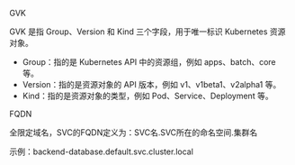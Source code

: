 GVK

GVK 是指 Group、Version 和 Kind 三个字段，用于唯一标识 Kubernetes 资源对象。

- Group：指的是 Kubernetes API 中的资源组，例如 apps、batch、core 等。
- Version：指的是资源对象的 API 版本，例如 v1、v1beta1、v2alpha1 等。
- Kind：指的是资源对象的类型，例如 Pod、Service、Deployment 等。



FQDN

全限定域名，SVC的FQDN定义为：SVC名.SVC所在的命名空间.集群名

示例：backend-database.default.svc.cluster.local 
